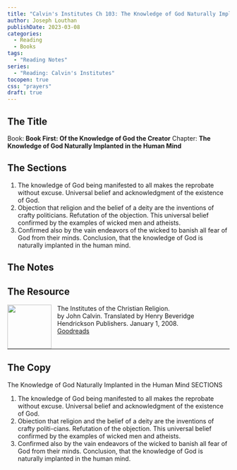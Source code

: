 ```yaml
---
title: "Calvin's Institutes Ch 103: The Knowledge of God Naturally Implanted in the Human Mind"
author: Joseph Louthan
publishDate: 2023-03-08
categories:
  - Reading
  - Books
tags:
  - "Reading Notes"
series:
  - "Reading: Calvin's Institutes"
tocopen: true
css: "prayers"
draft: true
---
```


## The Title

Book: **Book First: Of the Knowledge of God the Creator**
Chapter: **The Knowledge of God Naturally Implanted in the Human Mind**

## The Sections

1. The knowledge of God being manifested to all makes the reprobate without excuse. Universal belief and acknowledgment of the existence of God.
2. Objection that religion and the belief of a deity are the inventions of crafty politicians. Refutation of the objection. This universal belief confirmed by the examples of wicked men and atheists.
3. Confirmed also by the vain endeavors of the wicked to banish all fear of God from their minds. Conclusion, that the knowledge of God is naturally implanted in the human mind.

## The Notes

## The Resource

<p style="clear:both;">

<img src="https://theologic.us/images/resources/book-calvin-beveridge-institutes.jpg" align="left" width="100" style="padding-right: 10px" />The Institutes of the Christian Religion.  
by John Calvin.  Translated by Henry Beveridge  
Hendrickson Publishers. January 1, 2008.  
[Goodreads](https://www.goodreads.com/book/show/1155340.Institutes_of_the_Christian_Religion)

<p style="clear:both;">

---

## The Copy

The Knowledge of God Naturally Implanted in the Human Mind
SECTIONS

1. The knowledge of God being manifested to all makes the reprobate without excuse.
Universal belief and acknowledgment of the existence of God.
2. Obiection that religion and the belief of a deity are the inventions of crafty politi-cians. Refutation of the objection. This universal belief confirmed by the examples of wicked men and atheists.
3. Confirmed also by the vain endeavors of the wicked to banish all fear of God from their minds. Conclusion, that the knowledge of God is naturally implanted in the human mind.
